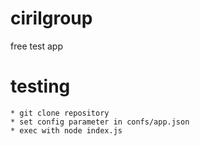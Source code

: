 # cirilgroup
free test app


# testing 
    * git clone repository 
    * set config parameter in confs/app.json
    * exec with node index.js